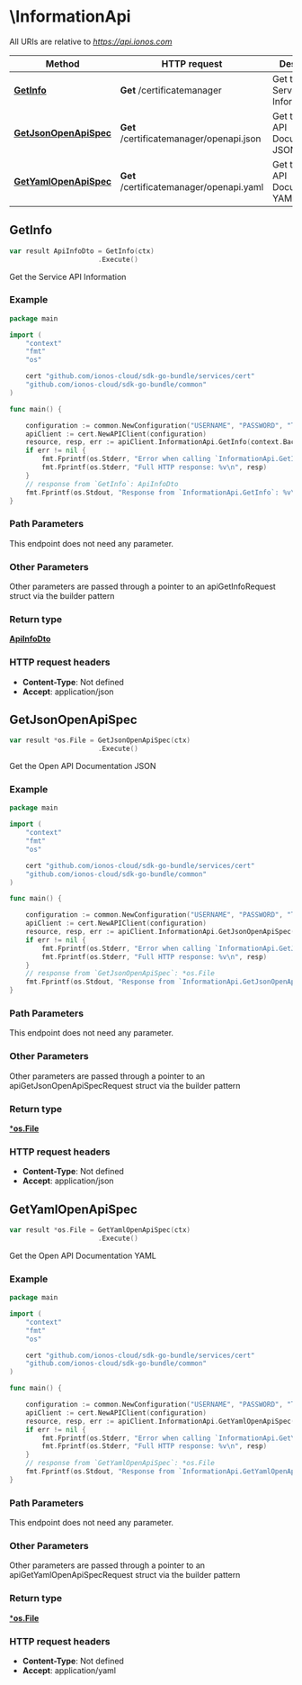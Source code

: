 # \InformationApi

All URIs are relative to *https://api.ionos.com*

|Method | HTTP request | Description|
|------------- | ------------- | -------------|
|[**GetInfo**](InformationApi.md#GetInfo) | **Get** /certificatemanager | Get the Service API Information|
|[**GetJsonOpenApiSpec**](InformationApi.md#GetJsonOpenApiSpec) | **Get** /certificatemanager/openapi.json | Get the Open API Documentation JSON|
|[**GetYamlOpenApiSpec**](InformationApi.md#GetYamlOpenApiSpec) | **Get** /certificatemanager/openapi.yaml | Get the Open API Documentation YAML|



## GetInfo

```go
var result ApiInfoDto = GetInfo(ctx)
                      .Execute()
```

Get the Service API Information



### Example

```go
package main

import (
    "context"
    "fmt"
    "os"

    cert "github.com/ionos-cloud/sdk-go-bundle/services/cert"
    "github.com/ionos-cloud/sdk-go-bundle/common"
)

func main() {

    configuration := common.NewConfiguration("USERNAME", "PASSWORD", "TOKEN", "HOST_URL")
    apiClient := cert.NewAPIClient(configuration)
    resource, resp, err := apiClient.InformationApi.GetInfo(context.Background()).Execute()
    if err != nil {
        fmt.Fprintf(os.Stderr, "Error when calling `InformationApi.GetInfo``: %v\n", err)
        fmt.Fprintf(os.Stderr, "Full HTTP response: %v\n", resp)
    }
    // response from `GetInfo`: ApiInfoDto
    fmt.Fprintf(os.Stdout, "Response from `InformationApi.GetInfo`: %v\n", resource)
}
```

### Path Parameters

This endpoint does not need any parameter.

### Other Parameters

Other parameters are passed through a pointer to an apiGetInfoRequest struct via the builder pattern


### Return type

[**ApiInfoDto**](ApiInfoDto.md)

### HTTP request headers

- **Content-Type**: Not defined
- **Accept**: application/json



## GetJsonOpenApiSpec

```go
var result *os.File = GetJsonOpenApiSpec(ctx)
                      .Execute()
```

Get the Open API Documentation JSON



### Example

```go
package main

import (
    "context"
    "fmt"
    "os"

    cert "github.com/ionos-cloud/sdk-go-bundle/services/cert"
    "github.com/ionos-cloud/sdk-go-bundle/common"
)

func main() {

    configuration := common.NewConfiguration("USERNAME", "PASSWORD", "TOKEN", "HOST_URL")
    apiClient := cert.NewAPIClient(configuration)
    resource, resp, err := apiClient.InformationApi.GetJsonOpenApiSpec(context.Background()).Execute()
    if err != nil {
        fmt.Fprintf(os.Stderr, "Error when calling `InformationApi.GetJsonOpenApiSpec``: %v\n", err)
        fmt.Fprintf(os.Stderr, "Full HTTP response: %v\n", resp)
    }
    // response from `GetJsonOpenApiSpec`: *os.File
    fmt.Fprintf(os.Stdout, "Response from `InformationApi.GetJsonOpenApiSpec`: %v\n", resource)
}
```

### Path Parameters

This endpoint does not need any parameter.

### Other Parameters

Other parameters are passed through a pointer to an apiGetJsonOpenApiSpecRequest struct via the builder pattern


### Return type

[***os.File**](*os.File.md)

### HTTP request headers

- **Content-Type**: Not defined
- **Accept**: application/json



## GetYamlOpenApiSpec

```go
var result *os.File = GetYamlOpenApiSpec(ctx)
                      .Execute()
```

Get the Open API Documentation YAML



### Example

```go
package main

import (
    "context"
    "fmt"
    "os"

    cert "github.com/ionos-cloud/sdk-go-bundle/services/cert"
    "github.com/ionos-cloud/sdk-go-bundle/common"
)

func main() {

    configuration := common.NewConfiguration("USERNAME", "PASSWORD", "TOKEN", "HOST_URL")
    apiClient := cert.NewAPIClient(configuration)
    resource, resp, err := apiClient.InformationApi.GetYamlOpenApiSpec(context.Background()).Execute()
    if err != nil {
        fmt.Fprintf(os.Stderr, "Error when calling `InformationApi.GetYamlOpenApiSpec``: %v\n", err)
        fmt.Fprintf(os.Stderr, "Full HTTP response: %v\n", resp)
    }
    // response from `GetYamlOpenApiSpec`: *os.File
    fmt.Fprintf(os.Stdout, "Response from `InformationApi.GetYamlOpenApiSpec`: %v\n", resource)
}
```

### Path Parameters

This endpoint does not need any parameter.

### Other Parameters

Other parameters are passed through a pointer to an apiGetYamlOpenApiSpecRequest struct via the builder pattern


### Return type

[***os.File**](*os.File.md)

### HTTP request headers

- **Content-Type**: Not defined
- **Accept**: application/yaml


